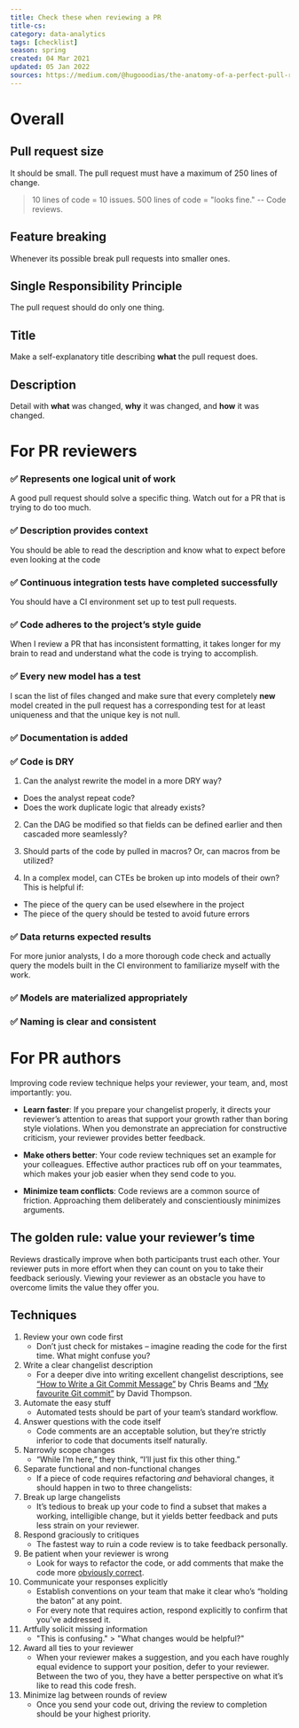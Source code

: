 ```yaml
---
title: Check these when reviewing a PR
title-cs: 
category: data-analytics
tags: [checklist]
season: spring
created: 04 Mar 2021
updated: 05 Jan 2022
sources: https://medium.com/@hugooodias/the-anatomy-of-a-perfect-pull-request-567382bb6067, https://blog.getdbt.com/how-to-review-an-analytics-pull-request/, https://mtlynch.io/code-review-love/
---
```


# Overall
## Pull request size
It should be small. The pull request must have a maximum of 250 lines of change.

> 10 lines of code = 10 issues. 500 lines of code = "looks fine."
> -- Code reviews.

## Feature breaking
Whenever its possible break pull requests into smaller ones.

## Single Responsibility Principle
The pull request should do only one thing.

## Title
Make a self-explanatory title describing **what** the pull request does.

## Description
Detail with **what** was changed, **why** it was changed, and **how** it was changed.

# For PR reviewers

### ✅ Represents one logical unit of work
A good pull request should solve a specific thing. Watch out for a PR that is trying to do too much.

### ✅ Description provides context
You should be able to read the description and know what to expect before even looking at the code

### ✅ Continuous integration tests have completed successfully
You should have a CI environment set up to test pull requests.

### ✅ Code adheres to the project’s style guide
When I review a PR that has inconsistent formatting, it takes longer for my brain to read and understand what the code is trying to accomplish.

### ✅ Every new model has a test
I scan the list of files changed and make sure that every completely **new** model created in the pull request has a corresponding test for at least uniqueness and that the unique key is not null.

### ✅ Documentation is added

### ✅ Code is DRY
1. Can the analyst rewrite the model in a more DRY way?
-   Does the analyst repeat code?
-   Does the work duplicate logic that already exists?

2. Can the DAG be modified so that fields can be defined earlier and then cascaded more seamlessly?

3. Should parts of the code by pulled in macros? Or, can macros from be utilized?

4. In a complex model, can CTEs be broken up into models of their own? This is helpful if:
-   The piece of the query can be used elsewhere in the project
-   The piece of the query should be tested to avoid future errors

### ✅ Data returns expected results
For more junior analysts, I do a more thorough code check and actually query the models built in the CI environment to familiarize myself with the work.

### ✅ Models are materialized appropriately

### ✅ Naming is clear and consistent

# For PR authors
Improving code review technique helps your reviewer, your team, and, most importantly: you.

-   **Learn faster**: If you prepare your changelist properly, it directs your reviewer’s attention to areas that support your growth rather than boring style violations. When you demonstrate an appreciation for constructive criticism, your reviewer provides better feedback.
    
-   **Make others better**: Your code review techniques set an example for your colleagues. Effective author practices rub off on your teammates, which makes your job easier when they send code to you.
    
-   **Minimize team conflicts**: Code reviews are a common source of friction. Approaching them deliberately and conscientiously minimizes arguments.

## The golden rule: value your reviewer’s time
Reviews drastically improve when both participants trust each other. Your reviewer puts in more effort when they can count on you to take their feedback seriously. Viewing your reviewer as an obstacle you have to overcome limits the value they offer you.

## Techniques
1. Review your own code first
	- Don’t just check for mistakes – imagine reading the code for the first time. What might confuse you?
1. Write a clear changelist description
	- For a deeper dive into writing excellent changelist descriptions, see [“How to Write a Git Commit Message”](https://chris.beams.io/posts/git-commit/) by Chris Beams and [“My favourite Git commit”](https://dhwthompson.com/2019/my-favourite-git-commit) by David Thompson.
1. Automate the easy stuff
	- Automated tests should be part of your team’s standard workflow.
1. Answer questions with the code itself
	- Code comments are an acceptable solution, but they’re strictly inferior to code that documents itself naturally.
1. Narrowly scope changes
	- “While I’m here,” they think, “I’ll just fix this other thing.”
1. Separate functional and non-functional changes
	- If a piece of code requires refactoring _and_ behavioral changes, it should happen in two to three changelists:
1. Break up large changelists
	-  It’s tedious to break up your code to find a subset that makes a working, intelligible change, but it yields better feedback and puts less strain on your reviewer.
1. Respond graciously to critiques
	- The fastest way to ruin a code review is to take feedback personally.
1. Be patient when your reviewer is wrong
	- Look for ways to refactor the code, or add comments that make the code more [obviously correct](https://wiki.c2.com/?TwoWaysToDesign).
1. Communicate your responses explicitly
	- Establish conventions on your team that make it clear who’s “holding the baton” at any point.
	- For every note that requires action, respond explicitly to confirm that you’ve addressed it.
1. Artfully solicit missing information
	- "This is confusing." > "What changes would be helpful?"
1. Award all ties to your reviewer
    - When your reviewer makes a suggestion, and you each have roughly equal evidence to support your position, defer to your reviewer. Between the two of you, they have a better perspective on what it’s like to read this code fresh.
1. Minimize lag between rounds of review
	- Once you send your code out, driving the review to completion should be your highest priority.
